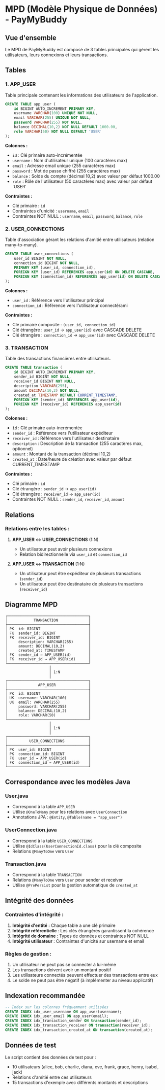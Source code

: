 # MPD (Modèle Physique de Données) - PayMyBuddy

## Vue d'ensemble

Le MPD de PayMyBuddy est composé de 3 tables principales qui gèrent les utilisateurs, leurs connexions et leurs transactions.

## Tables

### 1. APP_USER
Table principale contenant les informations des utilisateurs de l'application.

```sql
CREATE TABLE app_user (
    id BIGINT AUTO_INCREMENT PRIMARY KEY,
    username VARCHAR(100) UNIQUE NOT NULL,
    email VARCHAR(255) UNIQUE NOT NULL,
    password VARCHAR(255) NOT NULL,
    balance DECIMAL(10,2) NOT NULL DEFAULT 1000.00,
    role VARCHAR(50) NOT NULL DEFAULT 'USER'
);
```

**Colonnes :**
- `id` : Clé primaire auto-incrémentée
- `username` : Nom d'utilisateur unique (100 caractères max)
- `email` : Adresse email unique (255 caractères max)
- `password` : Mot de passe chiffré (255 caractères max)
- `balance` : Solde du compte (décimal 10,2) avec valeur par défaut 1000.00
- `role` : Rôle de l'utilisateur (50 caractères max) avec valeur par défaut 'USER'

**Contraintes :**
- Clé primaire : `id`
- Contraintes d'unicité : `username`, `email`
- Contraintes NOT NULL : `username`, `email`, `password`, `balance`, `role`

### 2. USER_CONNECTIONS
Table d'association gérant les relations d'amitié entre utilisateurs (relation many-to-many).

```sql
CREATE TABLE user_connections (
    user_id BIGINT NOT NULL,
    connection_id BIGINT NOT NULL,
    PRIMARY KEY (user_id, connection_id),
    FOREIGN KEY (user_id) REFERENCES app_user(id) ON DELETE CASCADE,
    FOREIGN KEY (connection_id) REFERENCES app_user(id) ON DELETE CASCADE
);
```

**Colonnes :**
- `user_id` : Référence vers l'utilisateur principal
- `connection_id` : Référence vers l'utilisateur connecté/ami

**Contraintes :**
- Clé primaire composite : `(user_id, connection_id)`
- Clé étrangère : `user_id` → `app_user(id)` avec CASCADE DELETE
- Clé étrangère : `connection_id` → `app_user(id)` avec CASCADE DELETE

### 3. TRANSACTION
Table des transactions financières entre utilisateurs.

```sql
CREATE TABLE transaction (
    id BIGINT AUTO_INCREMENT PRIMARY KEY,
    sender_id BIGINT NOT NULL,
    receiver_id BIGINT NOT NULL,
    description VARCHAR(255),
    amount DECIMAL(10,2) NOT NULL,
    created_at TIMESTAMP DEFAULT CURRENT_TIMESTAMP,
    FOREIGN KEY (sender_id) REFERENCES app_user(id),
    FOREIGN KEY (receiver_id) REFERENCES app_user(id)
);
```

**Colonnes :**
- `id` : Clé primaire auto-incrémentée
- `sender_id` : Référence vers l'utilisateur expéditeur
- `receiver_id` : Référence vers l'utilisateur destinataire
- `description` : Description de la transaction (255 caractères max, optionnel)
- `amount` : Montant de la transaction (décimal 10,2)
- `created_at` : Date/heure de création avec valeur par défaut CURRENT_TIMESTAMP

**Contraintes :**
- Clé primaire : `id`
- Clé étrangère : `sender_id` → `app_user(id)`
- Clé étrangère : `receiver_id` → `app_user(id)`
- Contraintes NOT NULL : `sender_id`, `receiver_id`, `amount`

## Relations

### Relations entre les tables :

1. **APP_USER ↔ USER_CONNECTIONS** (1:N)
   - Un utilisateur peut avoir plusieurs connexions
   - Relation bidirectionnelle via `user_id` et `connection_id`

2. **APP_USER ↔ TRANSACTION** (1:N)
   - Un utilisateur peut être expéditeur de plusieurs transactions (`sender_id`)
   - Un utilisateur peut être destinataire de plusieurs transactions (`receiver_id`)

## Diagramme MPD

```
┌─────────────────────────────────────┐
│            TRANSACTION              │
├─────────────────────────────────────┤
│ PK  id: BIGINT                      │
│ FK  sender_id: BIGINT               │
│ FK  receiver_id: BIGINT             │
│     description: VARCHAR(255)       │
│     amount: DECIMAL(10,2)           │
│     created_at: TIMESTAMP           │
│ FK  sender_id → APP_USER(id)        │
│ FK  receiver_id → APP_USER(id)      │
└─────────────────────────────────────┘
                    │
                    │ 1:N
                    │
┌─────────────────────────────────────┐
│              APP_USER               │
├─────────────────────────────────────┤
│ PK  id: BIGINT                      │
│ UK  username: VARCHAR(100)          │
│ UK  email: VARCHAR(255)             │
│     password: VARCHAR(255)          │
│     balance: DECIMAL(10,2)          │
│     role: VARCHAR(50)               │
└─────────────────────────────────────┘
                    │
                    │ 1:N
                    │
┌─────────────────────────────────────┐
│          USER_CONNECTIONS           │
├─────────────────────────────────────┤
│ PK  user_id: BIGINT                 │
│ PK  connection_id: BIGINT           │
│ FK  user_id → APP_USER(id)          │
│ FK  connection_id → APP_USER(id)    │
└─────────────────────────────────────┘
```

## Correspondance avec les modèles Java

### User.java
- Correspond à la table `APP_USER`
- Utilise `@OneToMany` pour les relations avec `UserConnection`
- Annotations JPA : `@Entity`, `@Table(name = "app_user")`

### UserConnection.java
- Correspond à la table `USER_CONNECTIONS`
- Utilise `@IdClass(UserConnectionId.class)` pour la clé composite
- Relations `@ManyToOne` vers `User`

### Transaction.java
- Correspond à la table `TRANSACTION`
- Relations `@ManyToOne` vers `User` pour sender et receiver
- Utilise `@PrePersist` pour la gestion automatique de `created_at`

## Intégrité des données

### Contraintes d'intégrité :
1. **Intégrité d'entité** : Chaque table a une clé primaire
2. **Intégrité référentielle** : Les clés étrangères garantissent la cohérence
3. **Intégrité de domaine** : Types de données et contraintes NOT NULL
4. **Intégrité utilisateur** : Contraintes d'unicité sur username et email

### Règles de gestion :
1. Un utilisateur ne peut pas se connecter à lui-même
2. Les transactions doivent avoir un montant positif
3. Les utilisateurs connectés peuvent effectuer des transactions entre eux
4. Le solde ne peut pas être négatif (à implémenter au niveau applicatif)

## Indexation recommandée

```sql
-- Index sur les colonnes fréquemment utilisées
CREATE INDEX idx_user_username ON app_user(username);
CREATE INDEX idx_user_email ON app_user(email);
CREATE INDEX idx_transaction_sender ON transaction(sender_id);
CREATE INDEX idx_transaction_receiver ON transaction(receiver_id);
CREATE INDEX idx_transaction_created_at ON transaction(created_at);
```

## Données de test

Le script contient des données de test pour :
- 10 utilisateurs (alice, bob, charlie, diana, eve, frank, grace, henry, isabel, jack)
- Relations d'amitié entre ces utilisateurs
- 15 transactions d'exemple avec différents montants et descriptions